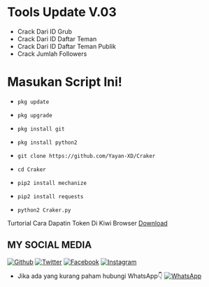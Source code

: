 # Tools Update V.03

* Crack Dari ID Grub  
* Crack Dari ID Daftar Teman
* Crack Dari ID Daftar Teman Publik
*  Crack Jumlah Followers 

# Masukan Script Ini!
- `pkg update`

- `pkg upgrade`

- `pkg install git`

- `pkg install python2`

- `git clone https://github.com/Yayan-XD/Craker`

- `cd Craker`

- `pip2 install mechanize`

- `pip2 install requests`

- `python2 Craker.py`


Turtorial Cara Dapatin Token Di Kiwi Browser [Download](https://github.com/Yayan-XD/Maha-Guru/blob/master/Tak%20berjudul%202_540p.mp4)



## MY SOCIAL MEDIA
[![Github](https://img.shields.io/badge/Github-Ikuti-green?style=for-the-badge&logo=github)](https://github.com/Yayan-XD)
[![Twitter](https://img.shields.io/badge/twitter-Ikuti-blue?style=for-the-badge&logo=Twitter)](https://mobile.twitter.com/moch_xd)
[![Facebook](https://img.shields.io/badge/Facebook-Ikuti-blue?style=for-the-badge&logo=facebook)](https://www.facebook.com/YAYAN.XING.ZUCKERBERG.SR)
[![Instagram](https://img.shields.io/badge/Instagram-Ikuti-red?style=for-the-badge&logo=instagram)](https://Instagram.com/yayanxd_)
* Jika ada yang kurang paham hubungi WhatsApp👇
[![WhatsApp](https://img.shields.io/badge/whatsapp-Hubungi-brightgreen?style=for-the-badge&logo=whatsapp)](https://api.whatsapp.com/brightgreen?phone=+6285603036683)
